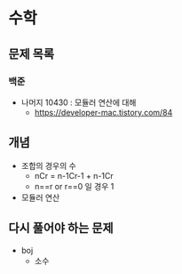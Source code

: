 # 수학
## 문제 목록
### 백준
- 나머지 10430 : 모듈러 연산에 대해
  - https://developer-mac.tistory.com/84
## 개념
- 조합의 경우의 수
  - nCr = n-1Cr-1 + n-1Cr
  - n==r or r==0 일 경우 1
- 모듈러 연산
## 다시 풀어야 하는 문제
- boj
  - 소수